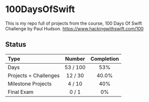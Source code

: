 # 100DaysOfSwift

This is my repo full of projects from the course, 100 Days Of Swift Challenge by Paul Hudson.
https://www.hackingwithswift.com/100

## Status

Type               | Number  | Completion
:---               |  :---:  |   :---:
Days           |  53 / 100 | 53%
Projects + Challenges |  12 / 30 | 40.0%
Milestone Projects |  4 / 10 | 40%
Final Exam         |  0 / 1  | 0%

